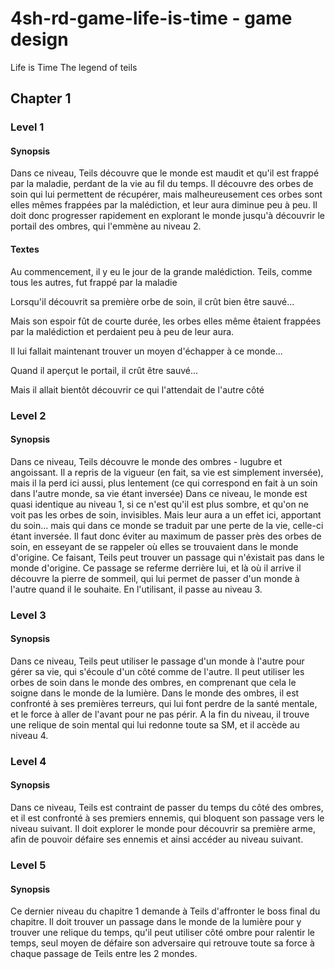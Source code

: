 # 4sh-rd-game-life-is-time - game design

Life is Time
The legend of teils

## Chapter 1

### Level 1

#### Synopsis

Dans ce niveau, Teils découvre que le monde est maudit et qu'il est frappé par la maladie, perdant de la vie au fil du temps.
Il découvre des orbes de soin qui lui permettent de récupérer, mais malheureusement ces orbes sont elles mêmes frappées par la malédiction, et leur aura diminue peu à peu.
Il doit donc progresser rapidement en explorant le monde jusqu'à découvrir le portail des ombres, qui l'emmène au niveau 2.

#### Textes

Au commencement, il y eu le jour de la grande malédiction. Teils, comme tous les autres, fut frappé par la maladie

Lorsqu'il découvrit sa première orbe de soin, il crût bien être sauvé...

Mais son espoir fût de courte durée, les orbes elles même êtaient frappées par la malédiction et perdaient peu à peu de leur aura.

Il lui fallait maintenant trouver un moyen d'échapper à ce monde...

Quand il aperçut le portail, il crût être sauvé...

Mais il allait bientôt découvrir ce qui l'attendait de l'autre côté

### Level 2

#### Synopsis

Dans ce niveau, Teils découvre le monde des ombres - lugubre et angoissant. 
Il a repris de la vigueur (en fait, sa vie est simplement inversée), mais il la perd ici aussi, plus lentement (ce qui correspond en fait à un soin dans l'autre monde, sa vie étant inversée)
Dans ce niveau, le monde est quasi identique au niveau 1, si ce n'est qu'il est plus sombre, et qu'on ne voit pas les orbes de soin, invisibles. Mais leur aura a un effet ici, apportant du soin... mais qui dans ce monde se traduit par une perte de la vie, celle-ci étant inversée.
Il faut donc éviter au maximum de passer près des orbes de soin, en esseyant de se rappeler où elles se trouvaient dans le monde d'origine.
Ce faisant, Teils peut trouver un passage qui n'éxistait pas dans le monde d'origine. Ce passage se referme derrière lui, et là où il arrive il découvre la pierre de sommeil, qui lui permet de passer d'un monde à l'autre quand il le souhaite. En l'utilisant, il passe au niveau 3.

### Level 3

#### Synopsis

Dans ce niveau, Teils peut utiliser le passage d'un monde à l'autre pour gérer sa vie, qui s'écoule d'un côté comme de l'autre. Il peut utiliser les orbes de soin dans le monde des ombres, en comprenant que cela le soigne dans le monde de la lumière.
Dans le monde des ombres, il est confronté à ses premières terreurs, qui lui font perdre de la santé mentale, et le force à aller de l'avant pour ne pas périr.
A la fin du niveau, il trouve une relique de soin mental qui lui redonne toute sa SM, et il accède au niveau 4.

### Level 4

#### Synopsis

Dans ce niveau, Teils est contraint de passer du temps du côté des ombres, et il est confronté à ses premiers ennemis, qui bloquent son passage vers le niveau suivant. 
Il doit explorer le monde pour découvrir sa première arme, afin de pouvoir défaire ses ennemis et ainsi accéder au niveau suivant.

### Level 5

#### Synopsis

Ce dernier niveau du chapitre 1 demande à Teils d'affronter le boss final du chapitre. Il doit trouver un passage dans le monde de la lumière pour y trouver une relique du temps, qu'il peut utiliser côté ombre pour ralentir le temps, seul moyen de défaire son adversaire qui retrouve toute sa force à chaque passage de Teils entre les 2 mondes.


